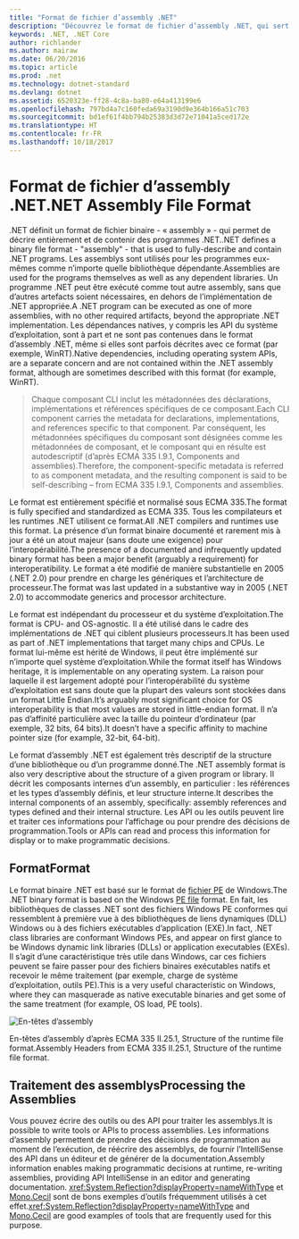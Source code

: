 ```yaml
---
title: "Format de fichier d’assembly .NET"
description: "Découvrez le format de fichier d’assembly .NET, qui sert à décrire et à contenir les bibliothèques et les applications .NET."
keywords: .NET, .NET Core
author: richlander
ms.author: mairaw
ms.date: 06/20/2016
ms.topic: article
ms.prod: .net
ms.technology: dotnet-standard
ms.devlang: dotnet
ms.assetid: 6520323e-ff28-4c8a-ba80-e64a413199e6
ms.openlocfilehash: 797bd4a7c160feda69a3190d9e364b166a51c703
ms.sourcegitcommit: bd1ef61f4bb794b25383d3d72e71041a5ced172e
ms.translationtype: HT
ms.contentlocale: fr-FR
ms.lasthandoff: 10/18/2017
---
```

# <a name="net-assembly-file-format"></a><span data-ttu-id="4454d-104">Format de fichier d’assembly .NET</span><span class="sxs-lookup"><span data-stu-id="4454d-104">.NET Assembly File Format</span></span>

<span data-ttu-id="4454d-105">.NET définit un format de fichier binaire - « assembly » - qui permet de décrire entièrement et de contenir des programmes .NET.</span><span class="sxs-lookup"><span data-stu-id="4454d-105">.NET defines a binary file format - "assembly" - that is used to fully-describe and contain .NET programs.</span></span> <span data-ttu-id="4454d-106">Les assemblys sont utilisés pour les programmes eux-mêmes comme n’importe quelle bibliothèque dépendante.</span><span class="sxs-lookup"><span data-stu-id="4454d-106">Assemblies are used for the programs themselves as well as any dependent libraries.</span></span> <span data-ttu-id="4454d-107">Un programme .NET peut être exécuté comme tout autre assembly, sans que d’autres artefacts soient nécessaires, en dehors de l’implémentation de .NET appropriée.</span><span class="sxs-lookup"><span data-stu-id="4454d-107">A .NET program can be executed as one of more assemblies, with no other required artifacts, beyond the appropriate .NET implementation.</span></span> <span data-ttu-id="4454d-108">Les dépendances natives, y compris les API du système d’exploitation, sont à part et ne sont pas contenues dans le format d’assembly .NET, même si elles sont parfois décrites avec ce format (par exemple, WinRT).</span><span class="sxs-lookup"><span data-stu-id="4454d-108">Native dependencies, including operating system APIs, are a separate concern and are not contained within the .NET assembly format, although are sometimes described with this format (for example, WinRT).</span></span>

> <span data-ttu-id="4454d-109">Chaque composant CLI inclut les métadonnées des déclarations, implémentations et références spécifiques de ce composant.</span><span class="sxs-lookup"><span data-stu-id="4454d-109">Each CLI component carries the metadata for declarations, implementations, and references specific to that component.</span></span> <span data-ttu-id="4454d-110">Par conséquent, les métadonnées spécifiques du composant sont désignées comme les métadonnées de composant, et le composant qui en résulte est autodescriptif (d’après ECMA 335 I.9.1, Components and assemblies).</span><span class="sxs-lookup"><span data-stu-id="4454d-110">Therefore, the component-specific metadata is referred to as component metadata, and the resulting component is said to be self-describing – from ECMA 335 I.9.1, Components and assemblies.</span></span>

<span data-ttu-id="4454d-111">Le format est entièrement spécifié et normalisé sous ECMA 335.</span><span class="sxs-lookup"><span data-stu-id="4454d-111">The format is fully specified and standardized as ECMA 335.</span></span> <span data-ttu-id="4454d-112">Tous les compilateurs et les runtimes .NET utilisent ce format.</span><span class="sxs-lookup"><span data-stu-id="4454d-112">All .NET compilers and runtimes use this format.</span></span> <span data-ttu-id="4454d-113">La présence d’un format binaire documenté et rarement mis à jour a été un atout majeur (sans doute une exigence) pour l’interopérabilité.</span><span class="sxs-lookup"><span data-stu-id="4454d-113">The presence of a documented and infrequently updated binary format has been a major benefit (arguably a requirement) for interoperatibility.</span></span> <span data-ttu-id="4454d-114">Le format a été modifié de manière substantielle en 2005 (.NET 2.0) pour prendre en charge les génériques et l’architecture de processeur.</span><span class="sxs-lookup"><span data-stu-id="4454d-114">The format was last updated in a substantive way in 2005 (.NET 2.0) to accommodate generics and processor architecture.</span></span>

<span data-ttu-id="4454d-115">Le format est indépendant du processeur et du système d’exploitation.</span><span class="sxs-lookup"><span data-stu-id="4454d-115">The format is CPU- and OS-agnostic.</span></span> <span data-ttu-id="4454d-116">Il a été utilisé dans le cadre des implémentations de .NET qui ciblent plusieurs processeurs.</span><span class="sxs-lookup"><span data-stu-id="4454d-116">It has been used as part of .NET implementations that target many chips and CPUs.</span></span> <span data-ttu-id="4454d-117">Le format lui-même est hérité de Windows, il peut être implémenté sur n’importe quel système d’exploitation.</span><span class="sxs-lookup"><span data-stu-id="4454d-117">While the format itself has Windows heritage, it is implementable on any operating system.</span></span> <span data-ttu-id="4454d-118">La raison pour laquelle il est largement adopté pour l’interopérabilité du système d’exploitation est sans doute que la plupart des valeurs sont stockées dans un format Little Endian.</span><span class="sxs-lookup"><span data-stu-id="4454d-118">It’s arguably most significant choice for OS interoperability is that most values are stored in little-endian format.</span></span> <span data-ttu-id="4454d-119">Il n’a pas d’affinité particulière avec la taille du pointeur d’ordinateur (par exemple, 32 bits, 64 bits).</span><span class="sxs-lookup"><span data-stu-id="4454d-119">It doesn’t have a specific affinity to machine pointer size (for example, 32-bit, 64-bit).</span></span>

<span data-ttu-id="4454d-120">Le format d’assembly .NET est également très descriptif de la structure d’une bibliothèque ou d’un programme donné.</span><span class="sxs-lookup"><span data-stu-id="4454d-120">The .NET assembly format is also very descriptive about the structure of a given program or library.</span></span> <span data-ttu-id="4454d-121">Il décrit les composants internes d’un assembly, en particulier : les références et les types d’assembly définis, et leur structure interne.</span><span class="sxs-lookup"><span data-stu-id="4454d-121">It describes the internal components of an assembly, specifically: assembly references and types defined and their internal structure.</span></span> <span data-ttu-id="4454d-122">Les API ou les outils peuvent lire et traiter ces informations pour l’affichage ou pour prendre des décisions de programmation.</span><span class="sxs-lookup"><span data-stu-id="4454d-122">Tools or APIs can read and process this information for display or to make programmatic decisions.</span></span>

## <a name="format"></a><span data-ttu-id="4454d-123">Format</span><span class="sxs-lookup"><span data-stu-id="4454d-123">Format</span></span>

<span data-ttu-id="4454d-124">Le format binaire .NET est basé sur le format de [fichier PE](http://en.wikipedia.org/wiki/Portable_Executable) de Windows.</span><span class="sxs-lookup"><span data-stu-id="4454d-124">The .NET binary format is based on the Windows [PE file](http://en.wikipedia.org/wiki/Portable_Executable) format.</span></span> <span data-ttu-id="4454d-125">En fait, les bibliothèques de classes .NET sont des fichiers Windows PE conformes qui ressemblent à première vue à des bibliothèques de liens dynamiques (DLL) Windows ou à des fichiers exécutables d’application (EXE).</span><span class="sxs-lookup"><span data-stu-id="4454d-125">In fact, .NET class libraries are conformant Windows PEs, and appear on first glance to be Windows dynamic link libraries (DLLs) or application executables (EXEs).</span></span> <span data-ttu-id="4454d-126">Il s’agit d’une caractéristique très utile dans Windows, car ces fichiers peuvent se faire passer pour des fichiers binaires exécutables natifs et recevoir le même traitement (par exemple, charge de système d’exploitation, outils PE).</span><span class="sxs-lookup"><span data-stu-id="4454d-126">This is a very useful characteristic on Windows, where they can masquerade as native executable binaries and get some of the same treatment (for example, OS load, PE tools).</span></span>

![En-têtes d’assembly](./media/assembly-format/assembly-headers.png)

<span data-ttu-id="4454d-128">En-têtes d’assembly d’après ECMA 335 II.25.1, Structure of the runtime file format.</span><span class="sxs-lookup"><span data-stu-id="4454d-128">Assembly Headers from ECMA 335 II.25.1, Structure of the runtime file format.</span></span>

## <a name="processing-the-assemblies"></a><span data-ttu-id="4454d-129">Traitement des assemblys</span><span class="sxs-lookup"><span data-stu-id="4454d-129">Processing the Assemblies</span></span>

<span data-ttu-id="4454d-130">Vous pouvez écrire des outils ou des API pour traiter les assemblys.</span><span class="sxs-lookup"><span data-stu-id="4454d-130">It is possible to write tools or APIs to process assemblies.</span></span> <span data-ttu-id="4454d-131">Les informations d’assembly permettent de prendre des décisions de programmation au moment de l’exécution, de réécrire des assemblys, de fournir l’IntelliSense des API dans un éditeur et de générer de la documentation.</span><span class="sxs-lookup"><span data-stu-id="4454d-131">Assembly information enables making programmatic decisions at runtime, re-writing assemblies, providing API IntelliSense in an editor and generating documentation.</span></span> <span data-ttu-id="4454d-132"><xref:System.Reflection?displayProperty=nameWithType> et [Mono.Cecil](http://www.mono-project.com/docs/tools+libraries/libraries/Mono.Cecil/) sont de bons exemples d’outils fréquemment utilisés à cet effet.</span><span class="sxs-lookup"><span data-stu-id="4454d-132"><xref:System.Reflection?displayProperty=nameWithType> and [Mono.Cecil](http://www.mono-project.com/docs/tools+libraries/libraries/Mono.Cecil/) are good examples of tools that are frequently used for this purpose.</span></span>
